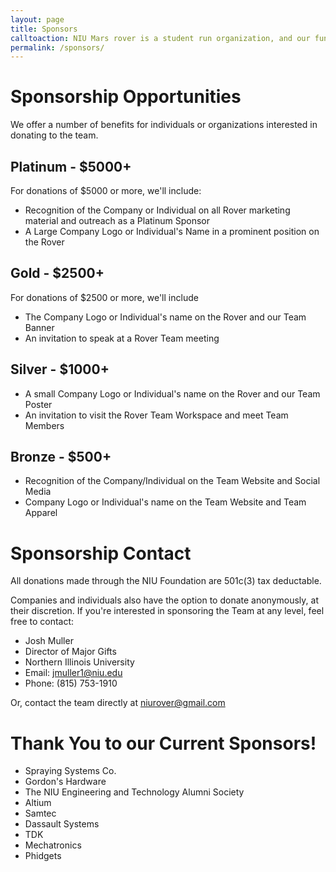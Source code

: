 ```yaml
---
layout: page
title: Sponsors
calltoaction: NIU Mars rover is a student run organization, and our funding comes from both the college and outside sponsors. The club's purpose is to educate and prepare students for life after graduation &mdash; applying the skills they learn in the classroom on real world design challenges.  We rely on generous sponsorship to help us accomplish that goal. If you are interested in sponsoring us, or would like to get in contact, please email us at <a href="mailto:niurover@gmail.com">niurover@gmail.com</a>.
permalink: /sponsors/
---
```


# Sponsorship Opportunities

We offer a number of benefits for individuals or organizations interested in donating to the team.


## Platinum - $5000+

For donations of $5000 or more, we'll include:

* Recognition of the Company or Individual on all Rover marketing material and outreach as a Platinum Sponsor
* A Large Company Logo or Individual's Name in a prominent position on the Rover

## Gold - $2500+

For donations of $2500 or more, we'll include

* The Company Logo or Individual's name on the Rover and our Team Banner
* An invitation to speak at a Rover Team meeting

## Silver - $1000+

* A small Company Logo or Individual's name on the Rover and our Team Poster
* An invitation to visit the Rover Team Workspace and meet Team Members

## Bronze - $500+

* Recognition of the Company/Individual on the Team Website and Social Media
* Company Logo or Individual's name on the Team Website and Team Apparel

# Sponsorship Contact

All donations made through the NIU Foundation are 501c(3) tax deductable.

Companies and individuals also have the option to donate anonymously, at their discretion. If you're interested in sponsoring the Team at any level, feel free to contact:

* Josh Muller
* Director of Major Gifts
* Northern Illinois University
* Email: [jmuller1@niu.edu](mailto:jmuller1@niu.edu)
* Phone: (815) 753-1910

Or, contact the team directly at [niurover@gmail.com](mailto:niurover@gmail.com)

# Thank You to our Current Sponsors!

* Spraying Systems Co.
* Gordon's Hardware
* The NIU Engineering and Technology Alumni Society
* Altium
* Samtec
* Dassault Systems
* TDK
* Mechatronics
* Phidgets
